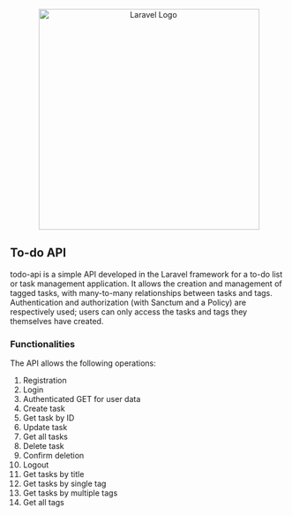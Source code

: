 <p align="center"><a href="https://laravel.com" target="_blank"><img src="https://raw.githubusercontent.com/laravel/art/master/logo-lockup/5%20SVG/2%20CMYK/1%20Full%20Color/laravel-logolockup-cmyk-red.svg" width="400" alt="Laravel Logo"></a></p>

## To-do API

todo-api is a simple API developed in the Laravel framework for a to-do list or task management application. It allows the creation and management of tagged tasks, with many-to-many relationships between tasks and tags. Authentication and authorization (with Sanctum and a Policy) are respectively used; users can only access the tasks and tags they themselves have created.

### Functionalities
The API allows the following operations:
1. Registration
2. Login
3. Authenticated GET for user data
4. Create task
5. Get task by ID
6. Update task
7. Get all tasks
8. Delete task
9. Confirm deletion
10. Logout
11. Get tasks by title
12. Get tasks by single tag
13. Get tasks by multiple tags
14. Get all tags
